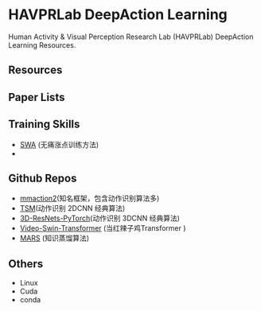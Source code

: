 # HAVPRLab DeepAction Learning 
Human Activity & Visual Perception Research Lab (HAVPRLab) DeepAction Learning Resources.

## Resources


## Paper Lists


## Training Skills
* [SWA](https://pytorch.org/blog/stochastic-weight-averaging-in-pytorch/) (无痛涨点训练方法)
* 

## Github Repos
* [mmaction2](https://github.com/open-mmlab/mmaction2)(知名框架，包含动作识别算法多)
* [TSM](https://github.com/mit-han-lab/temporal-shift-module)(动作识别 2DCNN 经典算法)
* [3D-ResNets-PyTorch](https://github.com/kenshohara/3D-ResNets-PyTorch)(动作识别 3DCNN 经典算法)
* [Video-Swin-Transformer](https://github.com/SwinTransformer/Video-Swin-Transformer) (当红辣子鸡Transformer )
* [MARS](https://github.com/craston/MARS) (知识蒸馏算法)

## Others
* Linux 
* Cuda
* conda


